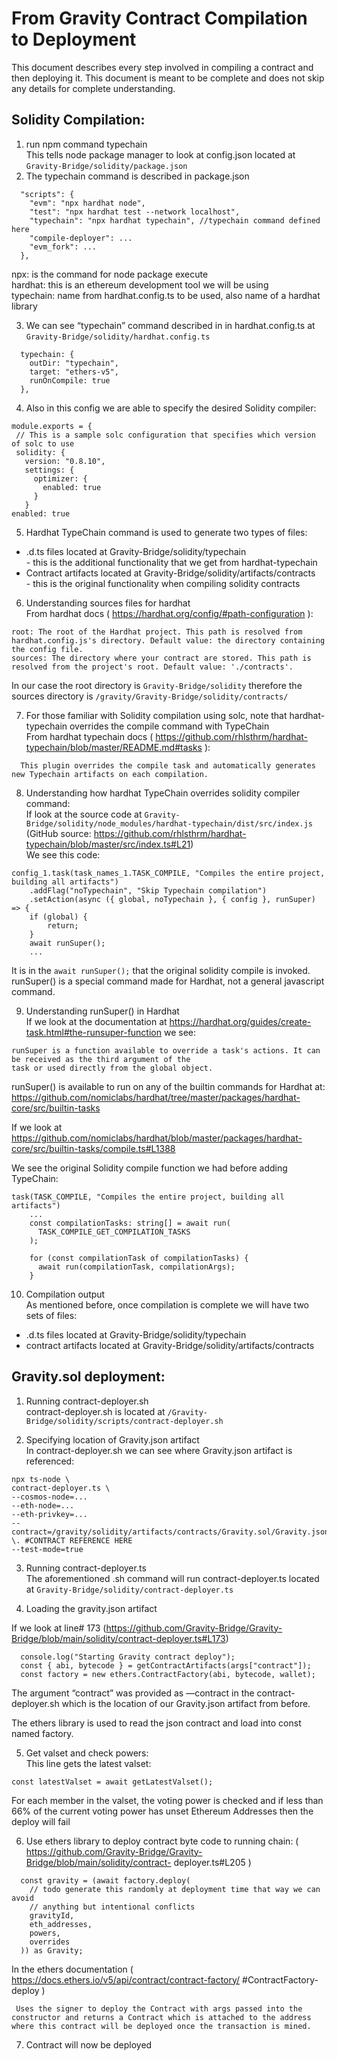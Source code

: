 <h1> From Gravity Contract Compilation to Deployment </h1> 
<p> This document describes every step involved in compiling a contract and then deploying it.
This document is meant to be complete and does not skip any details for complete understanding. </p> 

<h2> Solidity Compilation: </h2> 


1) run npm command typechain </br>
This tells node package manager to look at config.json located at `Gravity-Bridge/solidity/package.json`
2) The typechain command is described in package.json </br> 
```
  "scripts": {
    "evm": "npx hardhat node",
    "test": "npx hardhat test --network localhost",
    "typechain": "npx hardhat typechain", //typechain command defined here
    "compile-deployer": ...
    "evm_fork": ...
  },
```
<p> 
npx: is the command for node package execute </br> 
hardhat: this is an ethereum development tool we will be using </br> 
typechain: name from hardhat.config.ts to be used, also name of a hardhat library </br> 
</p> 

3) We can see “typechain” command described in in hardhat.config.ts at `Gravity-Bridge/solidity/hardhat.config.ts` </br> 

```
  typechain: {
    outDir: "typechain",
    target: "ethers-v5",
    runOnCompile: true
  },
  ```
4) Also in this config we are able to specify the desired Solidity compiler: </br> 
 ```
module.exports = {
  // This is a sample solc configuration that specifies which version of solc to use
  solidity: {
    version: "0.8.10",
    settings: {
      optimizer: {
        enabled: true
      }
    }
enabled: true
```
  5) Hardhat TypeChain command is used to generate two types of files: </br> 
   <ul> 
     <li>  .d.ts files located at Gravity-Bridge/solidity/typechain </br>
       - this is the additional functionality that we get from hardhat-typechain </l1> 
  <li> Contract artifacts located at Gravity-Bridge/solidity/artifacts/contracts </br>
      - this is the original functionality when compiling solidity contracts </li> 
  </ul> 

  6) Understanding sources files for hardhat  </br> 
From hardhat docs (<a> https://hardhat.org/config/#path-configuration </a>): </br> 
```
root: The root of the Hardhat project. This path is resolved from hardhat.config.js's directory. Default value: the directory containing the config file.
sources: The directory where your contract are stored. This path is resolved from the project's root. Default value: './contracts'.
```
In our case the root directory is `Gravity-Bridge/solidity` therefore the sources directory is `/gravity/Gravity-Bridge/solidity/contracts/` 

  7) For those familiar with Solidity compilation using solc, note that hardhat-typechain overrides the compile command with TypeChain </br >
From hardhat typechain docs (<a> https://github.com/rhlsthrm/hardhat-typechain/blob/master/README.md#tasks </a>): <br> 

```
  This plugin overrides the compile task and automatically generates new Typechain artifacts on each compilation.
```

  8) Understanding how hardhat TypeChain overrides solidity compiler command: </br> 
If look at the source code at `Gravity-Bridge/solidity/node_modules/hardhat-typechain/dist/src/index.js` <br> 
(GitHub source: <a>https://github.com/rhlsthrm/hardhat-typechain/blob/master/src/index.ts#L21</a>) </br> 
We see this code:
```
config_1.task(task_names_1.TASK_COMPILE, "Compiles the entire project, building all artifacts")
    .addFlag("noTypechain", "Skip Typechain compilation")
    .setAction(async ({ global, noTypechain }, { config }, runSuper) => {
    if (global) {
        return;
    }
    await runSuper();
    ...
```

It is in the `await runSuper();` that the original solidity compile is invoked. </br>
runSuper() is a special command made for Hardhat, not a general javascript command. 

9) Understanding runSuper() in Hardhat </br> 
If we look at the documentation at <a> https://hardhat.org/guides/create-task.html#the-runsuper-function </a> we see:

```
runSuper is a function available to override a task's actions. It can be received as the third argument of the 
task or used directly from the global object.
```

runSuper() is available to run on any of the builtin commands for Hardhat at:
<a> https://github.com/nomiclabs/hardhat/tree/master/packages/hardhat-core/src/builtin-tasks </a> 

If we look at <a> https://github.com/nomiclabs/hardhat/blob/master/packages/hardhat-core/src/builtin-tasks/compile.ts#L1388 </a> 

We see the original Solidity compile function we had before adding TypeChain:

```
task(TASK_COMPILE, "Compiles the entire project, building all artifacts")
    ...
    const compilationTasks: string[] = await run(
      TASK_COMPILE_GET_COMPILATION_TASKS
    );

    for (const compilationTask of compilationTasks) {
      await run(compilationTask, compilationArgs);
    }
```

10) Compilation output </br> 
As mentioned before, once compilation is complete we will have two sets of files:
<ul> 
  <li> .d.ts files located at Gravity-Bridge/solidity/typechain  </li> 
  <li> contract artifacts located at Gravity-Bridge/solidity/artifacts/contracts </li> 
 </ul> 

<h2> Gravity.sol deployment: </h2> 

1) Running contract-deployer.sh </br> 
   contract-deployer.sh is located at `/Gravity-Bridge/solidity/scripts/contract-deployer.sh`

2) Specifying location of Gravity.json artifact </br> 
  In contract-deployer.sh we can see where Gravity.json artifact is referenced: </br> 
  ```
  npx ts-node \
contract-deployer.ts \
--cosmos-node=...
--eth-node=...
--eth-privkey=...
--contract=/gravity/solidity/artifacts/contracts/Gravity.sol/Gravity.json \. #CONTRACT REFERENCE HERE
--test-mode=true
 ```

3) Running contract-deployer.ts </br> 
  The aforementioned .sh command will run contract-deployer.ts located at `Gravity-Bridge/solidity/contract-deployer.ts`

4) Loading the gravity.json artifact </br> 

  If we look at line# 173 (<a>https://github.com/Gravity-Bridge/Gravity-Bridge/blob/main/solidity/contract-deployer.ts#L173</a>)

```
  console.log("Starting Gravity contract deploy");
  const { abi, bytecode } = getContractArtifacts(args["contract"]);
  const factory = new ethers.ContractFactory(abi, bytecode, wallet);
```

<p> The argument “contract” was provided as —contract in the contract-deployer.sh which is the location of our Gravity.json artifact from before.  </p> 

The ethers library is used to read the json contract and load into const named factory.

5) Get valset and check powers: </br> 
This line gets the latest valset:

```
const latestValset = await getLatestValset();
```

<p> For each member in the valset, the voting power is checked and if less than 66% of the current voting power has unset Ethereum Addresses then the deploy will fail </p> 

6) Use ethers library to deploy contract byte code to running chain: (<a> https://github.com/Gravity-Bridge/Gravity-Bridge/blob/main/solidity/contract- deployer.ts#L205 </a>) </br> 

```
  const gravity = (await factory.deploy(
    // todo generate this randomly at deployment time that way we can avoid
    // anything but intentional conflicts
    gravityId,
    eth_addresses,
    powers,
    overrides
  )) as Gravity;
```
 In the ethers documentation (<a> https://docs.ethers.io/v5/api/contract/contract-factory/ #ContractFactory-deploy </a>) </br>

```
 Uses the signer to deploy the Contract with args passed into the constructor and returns a Contract which is attached to the address where this contract will be deployed once the transaction is mined.
```

7) Contract will now be deployed
